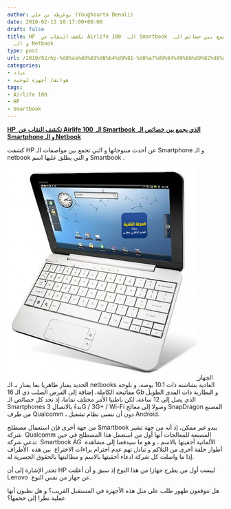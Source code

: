 ```yaml
---
author: يوغرطة بن علي (Youghourta Benali)
date: 2010-02-13 10:17:00+00:00
draft: false
title: HP  تكشف النقاب عن Airlife 100  الـ Smartbook  الذي يجمع بين خصائص الـ Smartphone
  و الـ Netbook
type: post
url: /2010/02/hp-%d8%aa%d9%83%d8%b4%d9%81-%d8%a7%d9%84%d9%86%d9%82%d8%a7%d8%a8-%d8%b9%d9%86-airlife-100-%d8%a7%d9%84%d9%80-smartbook-%d8%a7%d9%84%d8%b0%d9%8a-%d9%8a%d8%ac%d9%85%d8%b9-%d8%a8%d9%8a%d9%86-%d8%ae/
categories:
- عتاد
- هواتف/ أجهزة لوحية
tags:
- Airlife 100
- HP
- Smartbook
---
```


[**HP  تكشف النقاب عن Airlife 100  الـ Smartbook  الذي يجمع بين خصائص الـ Smartphone و الـ Netbook**](https://www.it-scoop.com/2010/02/hp-%d8%aa%d9%83%d8%b4%d9%81-%d8%a7%d9%84%d9%86%d9%82%d8%a7%d8%a8-%d8%b9%d9%86-airlife-100-%d8%a7%d9%84%d9%80-smartbook-%d8%a7%d9%84%d8%b0%d9%8a-%d9%8a%d8%ac%d9%85%d8%b9-%d8%a8%d9%8a%d9%86-%d8%ae/)


كشفت HP عن أحدث منتوجاتها و التي تجمع بين مواصفات الـ Smartphone و الـ netbook و التي يطلق عليها اسم Smartbook .

[![](Airlife-100.jpg)
](https://www.it-scoop.com/2010/02/hp-%d8%aa%d9%83%d8%b4%d9%81-%d8%a7%d9%84%d9%86%d9%82%d8%a7%d8%a8-%d8%b9%d9%86-airlife-100-%d8%a7%d9%84%d9%80-smartbook-%d8%a7%d9%84%d8%b0%d9%8a-%d9%8a%d8%ac%d9%85%d8%b9-%d8%a8%d9%8a%d9%86-%d8%ae/)الجهاز الجديد يمتاز ظاهريا بما يمتاز بـ الـ netbooks العادية بشاشته ذات 10.1 بوصة، و بلوحة مفاتيحه الكاملة، إضافة إلى القرص الصلب ذي الـ 16 Gb و البطارية ذات المدى الطويل الذي يصل إلى 12 ساعة، لكن باطنيا الأمر مختلف تماما، إذ نجد كل خصائص الـ Smartphones بدءً بالاتصال 3G / 3G+ / Wi-Fi وصولا إلى معالج SnapDragon المصنع من طرف Qualcomm ، دون أن ننسى نظام تشغيل Android.

من جهة أخرى فإن استعمال مصطلح Smartbook يبدو غير ممكن، إذ أنه من جهة تشير شركة  Qualcomm المصنعة للمعالجات أنها أول من استعمل هذا المصطلح في حين تدعي شركة  Smartbook AG  الألمانية أحقيتها بالاسم ، و هو ما سيدفعنا إلى مشاهدة أطوار حلقة أخرى من التلاكم و تبادل تهم عدم احترام براءات الاختراع  بين هذه  الأطراف إذا ما واصلت كل شركة ادعاء أحقيتها بالاسم و مطالبتها بالحقوق الحصرية له.

تجدر الإشارة إلى أن HP ليست أول من يطرح جهازا من هذا النوع إذ سبق و أن أعلنت Lenovo  عن جهاز من نفس النوع.

هل تتوقعون ظهور طلب على مثل هذه الأجهزة في المستقبل القريب؟ و هل تظنون أنها عملية نظرا إلى حجمها؟
